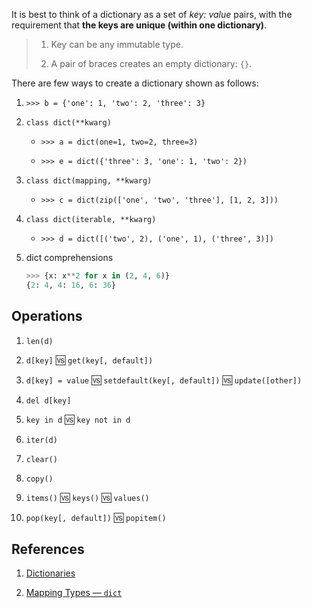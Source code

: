It is best to think of a dictionary as a set of *key: value* pairs, with the requirement that **the keys are unique (within one dictionary)**.

> 1. Key can be any immutable type.
> 
> 2. A pair of braces creates an empty dictionary: `{}`.

There are few ways to create a dictionary shown as follows:

1. `>>> b = {'one': 1, 'two': 2, 'three': 3}`

2. `class dict(**kwarg)`

    - `>>> a = dict(one=1, two=2, three=3)`
    
    - `>>> e = dict({'three': 3, 'one': 1, 'two': 2})`

3. `class dict(mapping, **kwarg)`

    - `>>> c = dict(zip(['one', 'two', 'three'], [1, 2, 3]))`

4. `class dict(iterable, **kwarg)`

    - `>>> d = dict([('two', 2), ('one', 1), ('three', 3)])`

5. dict comprehensions

    ```python
    >>> {x: x**2 for x in (2, 4, 6)}
    {2: 4, 4: 16, 6: 36}
    ```

## Operations

1. `len(d)`

2. `d[key]` :vs: `get(key[, default])`

3. `d[key] = value` :vs: `setdefault(key[, default])` :vs: `update([other])`

4. `del d[key]`

5. `key in d` :vs: `key not in d`

6. `iter(d)`

7. `clear()`

8. `copy()`

9. `items()` :vs: `keys()` :vs: `values()`

10. `pop(key[, default])` :vs: `popitem()`

## References

1. [Dictionaries](https://docs.python.org/3/tutorial/datastructures.html#dictionaries)

2. [Mapping Types — `dict`](https://docs.python.org/3/library/stdtypes.html#mapping-types-dict)
